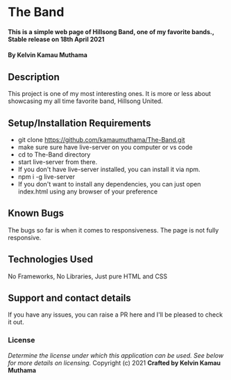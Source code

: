 # The Band
#### This is a simple web page of Hillsong Band, one of my favorite bands., Stable release on 18th April 2021
#### By **Kelvin Kamau Muthama**
## Description
This project is one of my most interesting ones. It is more or less about 
showcasing my all time favorite band, Hillsong United.

## Setup/Installation Requirements
* git clone https://github.com/kamaumuthama/The-Band.git
* make sure sure have live-server on you computer or vs code
* cd to The-Band directory
* start live-server from there.
* If you don't have live-server installed, you can install it via npm.
* npm i -g live-server
* If you don't want to install any dependencies, you can just open index.html using any browser of your preference

## Known Bugs
The bugs so far is when it comes to responsiveness. The page is not fully responsive.

## Technologies Used
No Frameworks, No Libraries, Just pure HTML and CSS

## Support and contact details
If you have any issues, you can raise a PR here and I'll be pleased to check it out.

### License
*Determine the license under which this application can be used.  See below for more details on licensing.*
Copyright (c) 2021 **Crafted by Kelvin Kamau Muthama**
